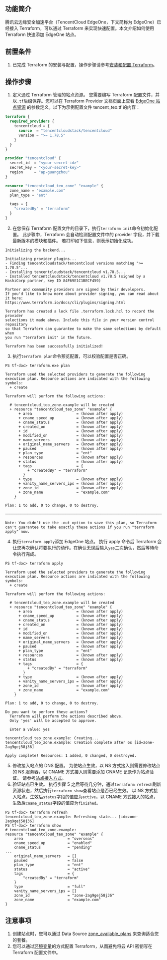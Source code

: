 ## 功能简介

腾讯云边缘安全加速平台（TencentCloud EdgeOne，下文简称为 EdgeOne）已经接入 Terraform，可以通过 Terraform 来实现快速配置。本文介绍如何使用
Terraform 快速添加 EdgeOne 站点。

## 前置条件

1. 已完成 Terraform 的安装与配置，操作步骤请参考[安装和配置 Terraform]()。

## 操作步骤

1. 定义通过 Terraform 管理的站点资源。
   您需要编写 Terraform 配置文件，并以`.tf`后缀保存。您可以在 Terraform Provider 文档页面上查看 [EdgeOne 站点资源](https://registry.terraform.io/providers/tencentcloudstack/tencentcloud/latest/docs/resources/teo_zone)
   的参数定义。以下为示例配置文件 tencent_teo.tf 的内容：

```terraform
terraform {
  required_providers {
    tencentcloud = {
      source  = "tencentcloudstack/tencentcloud"
      version = ">= 1.78.5"
    }
  }
}

provider "tencentcloud" {
  secret_id  = "<your-secret-id>"
  secret_key = "<your-secret-key>"
  region     = "ap-guangzhou"
}

resource "tencentcloud_teo_zone" "example" {
  zone_name = "example.com"
  plan_type = "ent"

  tags = {
    "createdBy" = "terraform"
  }
}
```

2. 在您保存 Terraform 配置文件的目录下，执行`terraform init`命令初始化配置。
   此步骤中，Terraform 会自动检测配置文件中的 provider 字段，并下载最新版本的模块和插件。
   若打印如下信息，则表示初始化成功。

```
Initializing the backend...

Initializing provider plugins...
- Finding tencentcloudstack/tencentcloud versions matching ">= 1.78.5"...
- Installing tencentcloudstack/tencentcloud v1.78.5...
- Installed tencentcloudstack/tencentcloud v1.78.5 (signed by a HashiCorp partner, key ID 84F69E1C1BECF459)

Partner and community providers are signed by their developers.
If you'd like to know more about provider signing, you can read about it here:
https://www.terraform.io/docs/cli/plugins/signing.html

Terraform has created a lock file .terraform.lock.hcl to record the provider
selections it made above. Include this file in your version control repository
so that Terraform can guarantee to make the same selections by default when
you run "terraform init" in the future.

Terraform has been successfully initialized!
```

3. 执行`terraform plan`命令预览配置，可以校验配置是否正确。

```
PS tf-doc> terraform.exe plan

Terraform used the selected providers to generate the following execution plan. Resource actions are indicated with the following symbols:
  + create

Terraform will perform the following actions:

  # tencentcloud_teo_zone.example will be created
  + resource "tencentcloud_teo_zone" "example" {
      + area                    = (known after apply)
      + cname_speed_up          = (known after apply)
      + cname_status            = (known after apply)
      + created_on              = (known after apply)
      + id                      = (known after apply)
      + modified_on             = (known after apply)
      + name_servers            = (known after apply)
      + original_name_servers   = (known after apply)
      + paused                  = (known after apply)
      + plan_type               = "ent"
      + resources               = (known after apply)
      + status                  = (known after apply)
      + tags                    = {
          + "createdBy" = "terraform"
        }
      + type                    = (known after apply)
      + vanity_name_servers_ips = (known after apply)
      + zone_id                 = (known after apply)
      + zone_name               = "example.com"
    }

Plan: 1 to add, 0 to change, 0 to destroy.

───────────────────────────────────────────────────────────────────────────────────────────────────────────────────────────────────────────────────────

Note: You didn't use the -out option to save this plan, so Terraform can't guarantee to take exactly these actions if you run "terraform apply" now.
```

4. 执行`terraform apply`添加 EdgeOne 站点。
   执行 apply 命令后 Terraform 会让您再次确认将要执行的动作。在确认无误后输入`yes`二次确认，然后等待命令执行完成。

```
PS tf-doc> terraform apply

Terraform used the selected providers to generate the following execution plan. Resource actions are indicated with the following symbols:
  + create

Terraform will perform the following actions:

  # tencentcloud_teo_zone.example will be created
  + resource "tencentcloud_teo_zone" "example" {
      + area                    = (known after apply)
      + cname_speed_up          = (known after apply)
      + cname_status            = (known after apply)
      + created_on              = (known after apply)
      + id                      = (known after apply)
      + modified_on             = (known after apply)
      + name_servers            = (known after apply)
      + original_name_servers   = (known after apply)
      + paused                  = (known after apply)
      + plan_type               = "ent"
      + resources               = (known after apply)
      + status                  = (known after apply)
      + tags                    = {
          + "createdBy" = "terraform"
        }
      + type                    = (known after apply)
      + vanity_name_servers_ips = (known after apply)
      + zone_id                 = (known after apply)
      + zone_name               = "example.com"
    }

Plan: 1 to add, 0 to change, 0 to destroy.

Do you want to perform these actions?
  Terraform will perform the actions described above.
  Only 'yes' will be accepted to approve.

  Enter a value: yes

tencentcloud_teo_zone.example: Creating...
tencentcloud_teo_zone.example: Creation complete after 6s [id=zone-2ag9gej58j36]

Apply complete! Resources: 1 added, 0 changed, 0 destroyed.
```

5. 修改接入站点的 DNS 配置。
   为使站点生效，以 NS 方式接入则需要修改站点的 NS 服务器，以 CNAME 方式接入则需要添加 CNAME 记录作为站点验证。
   请参考[站点接入方式](https://cloud.tencent.com/document/product/1552/70787)。
6. 验证站点已生效。
   执行步骤 5 之后等待几分钟，通过`terraform refresh`刷新资源状态，然后执行`terraform show`查看站点是否已经生效。
   以 NS 方式接入站点，生效后`status`字段的值应为`active`，以 CNAME 方式接入的站点，生效后`cname_status`字段的值应为`finished`。

```
PS tf-doc> terraform refresh
tencentcloud_teo_zone.example: Refreshing state... [id=zone-2ag9gej58j36]
PS tf-doc> terraform show   
# tencentcloud_teo_zone.example:
resource "tencentcloud_teo_zone" "example" {
    area                    = "overseas"
    cname_speed_up          = "enabled"
    cname_status            = "pending"
...
    original_name_servers   = []
    paused                  = false
    plan_type               = "ent"
    status                  = "active"
    tags                    = {
        "createdBy" = "terraform"
    }
    type                    = "full"
    vanity_name_servers_ips = []
    zone_id                 = "zone-2ag9gej58j36"
    zone_name               = "example.com"
}
```

## 注意事项

1. 创建站点时，您可以通过 Data Source [zone_available_plans](https://registry.terraform.io/providers/tencentcloudstack/tencentcloud/latest/docs/data-sources/teo_zone_available_plans)
   来查询适合您的套餐。
2. 您可以通过[环境变量](https://registry.terraform.io/providers/tencentcloudstack/tencentcloud/latest/docs#environment-variables)的方式配置 Terraform，从而避免将云 API 密钥写在 Terraform 配置文件中。